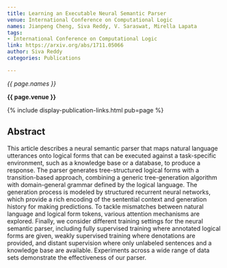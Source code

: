 ```yaml
---
title: Learning an Executable Neural Semantic Parser
venue: International Conference on Computational Logic
names: Jianpeng Cheng, Siva Reddy, V. Saraswat, Mirella Lapata
tags:
- International Conference on Computational Logic
link: https://arxiv.org/abs/1711.05066
author: Siva Reddy
categories: Publications

---
```


*{{ page.names }}*

**{{ page.venue }}**

{% include display-publication-links.html pub=page %}

## Abstract

This article describes a neural semantic parser that maps natural language utterances onto logical forms that can be executed against a task-specific environment, such as a knowledge base or a database, to produce a response. The parser generates tree-structured logical forms with a transition-based approach, combining a generic tree-generation algorithm with domain-general grammar defined by the logical language. The generation process is modeled by structured recurrent neural networks, which provide a rich encoding of the sentential context and generation history for making predictions. To tackle mismatches between natural language and logical form tokens, various attention mechanisms are explored. Finally, we consider different training settings for the neural semantic parser, including fully supervised training where annotated logical forms are given, weakly supervised training where denotations are provided, and distant supervision where only unlabeled sentences and a knowledge base are available. Experiments across a wide range of data sets demonstrate the effectiveness of our parser.